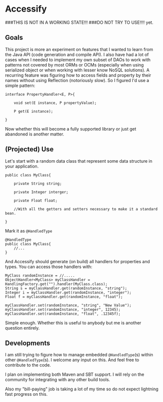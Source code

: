Accessify
=========

###THIS IS NOT IN A WORKING STATE!!!
###DO NOT TRY TO USE!!!! yet.

Goals
-----

This project is more an experiment on features that I wanted to learn from the Java API (code generation and compile API).
I also have had a lot of cases when I needed to implement my own subset of DAOs to  work with patterns not covered by most ORMs or OCMs (especially when using serialized object or when working with lesser know NoSQL solutions).
A recurring feature was figuring how to access fields and property by their names without using Reflection (notoriously slow). So I figured I'd use a simple pattern:

    interface PropertyHandler<E, P>{
    
        void set(E instance, P propertyValue);
        
        P get(E instance);
    
    }

Now whether this will become a fully supported library or just get abandoned is another matter.

(Projected) Use
----------------

Let's start with a random data class that represent some data structure in your application.

    public class MyClass{
        
        private String string;
        
        private Integer interger;
        
        private Float float;
        
        //With all the getters and setters necessary to make it a standard bean.
        
    }

Mark it as `@HandledType`
    
    @HandledType
    public class MyClass{
        //...
    }
    
And Accessify should generate (on build) all handlers for properties and types. You can access those handlers with:

    MyClass randomInstance = //.....
    ObjectHandler<MyClass> myClassHandler = HandlingFactory.get("").handler(MyClass.class);
    String s = myClassHandler.get(randomInstance, "string");
    Integer i = myClassHandler.get(randomInstance, "integer");
    Float f = myClassHandler.get(randomInstance, "float");
    
    myClassHandler.set(randomInstance, "string", "New Value");
    myClassHandler.set(randomInstance, "integer", 12345);
    myClassHandler.set(randomInstance, "float", .12345f);
    
Simple enough. Whether this is useful to anybody but me is another question entirely.

Developments
------------

I am still trying to figure how to manage embedded `@HandledType`(s) within other `@HandledType`(s).
I welcome any input on this. And feel free to contribute to the code.

I plan on implementing both Maven and SBT support. I will rely on the community for integrating with any other build tools.

Also my "bill-paying" job is taking a lot of my time so do not expect lightning fast progress on this.

    


